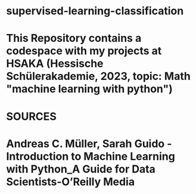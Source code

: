 # supervised-learning-classification
# This Repository contains a codespace with my projects at HSAKA (Hessische Schülerakademie, 2023, topic: Math "machine learning with python")

# SOURCES
# Andreas C. Müller, Sarah Guido - Introduction to Machine Learning with Python_A Guide for Data Scientists-O’Reilly Media
